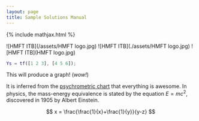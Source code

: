 ```yaml
---
layout: page
title: Sample Solutions Manual
---
```


{% include mathjax.html %}

![HMFT ITB](/assets/HMFT logo.jpg)
![HMFT ITB](./assets/HMFT logo.jpg)
![HMFT ITB](HMFT logo.jpg)

```matlab
Ys = tf([1 2 3], [4 5 6]);
```

This will produce a graph! (_wow!_)

It is inferred from the [psychrometric chart](psychrometric-chart.pdf) that everything is awesome. In physics, the mass-energy equivalence is stated by the equation $E=mc^2$, discovered in 1905 by Albert Einstein.

$$
x = \frac{\frac{1}{x}+\frac{1}{y}}{y-z}
$$
